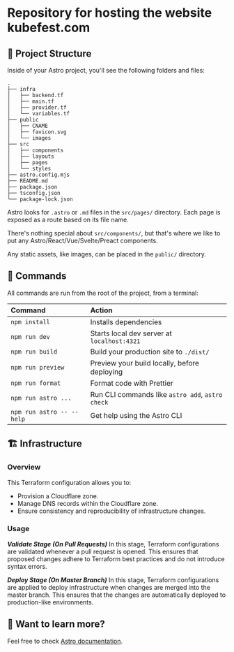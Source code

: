 # Repository for hosting the website kubefest.com

## 🚀 Project Structure

Inside of your Astro project, you'll see the following folders and files:

```text
.
├── infra
│   ├── backend.tf
│   ├── main.tf
│   ├── provider.tf
│   └── variables.tf
├── public
│   ├── CNAME
│   ├── favicon.svg
│   └── images
├── src
│   ├── components
│   ├── layouts
│   ├── pages
│   └── styles
├── astro.config.mjs
├── README.md
├── package.json
├── tsconfig.json
└── package-lock.json
```

Astro looks for `.astro` or `.md` files in the `src/pages/` directory. Each page is exposed as a route based on its file name.

There's nothing special about `src/components/`, but that's where we like to put any Astro/React/Vue/Svelte/Preact components.

Any static assets, like images, can be placed in the `public/` directory.

## 🧞 Commands

All commands are run from the root of the project, from a terminal:

| Command                | Action                                           |
| :--------------------- | :----------------------------------------------- |
| `npm install`         | Installs dependencies                            |
| `npm run dev`             | Starts local dev server at `localhost:4321`      |
| `npm run build`           | Build your production site to `./dist/`          |
| `npm run preview`         | Preview your build locally, before deploying     |
| `npm run format`          | Format code with Prettier                        |
| `npm run astro ...`       | Run CLI commands like `astro add`, `astro check` |
| `npm run astro -- --help` | Get help using the Astro CLI                     |

## 🏗️ Infrastructure

### Overview

This Terraform configuration allows you to:

- Provision a Cloudflare zone.
- Manage DNS records within the Cloudflare zone.
- Ensure consistency and reproducibility of infrastructure changes.

### Usage

**_Validate Stage (On Pull Requests)_**
In this stage, Terraform configurations are validated whenever a pull request is opened. This ensures that proposed changes adhere to Terraform best practices and do not introduce syntax errors.

**_Deploy Stage (On Master Branch)_**
In this stage, Terraform configurations are applied to deploy infrastructure when changes are merged into the master branch. This ensures that the changes are automatically deployed to production-like environments.

## 👀 Want to learn more?

Feel free to check [Astro documentation](https://docs.astro.build).
